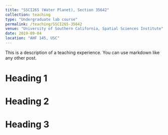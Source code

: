 ```yaml
---
title: "SSCI265 (Water Planet), Section 35642"
collection: teaching
type: "Undergraduate lab course"
permalink: /teaching/SSCI265-35642
venue: "University of Southern California, Spatial Sciences Institute"
date: 2019-09-04
location: "AHF 145, USC"
---
```


This is a description of a teaching experience. You can use markdown like any other post.

Heading 1
======

Heading 2
======

Heading 3
======

